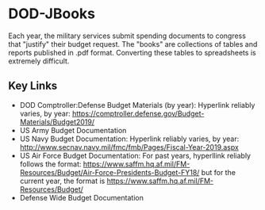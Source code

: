 # DOD-JBooks
Each year, the military services submit spending documents to congress that "justify" their budget request. The "books" are collections of tables and reports published in .pdf format. Converting these tables to spreadsheets is extremely difficult.

## Key Links
* DOD Comptroller:Defense Budget Materials (by year): Hyperlink reliably varies, by year: https://comptroller.defense.gov/Budget-Materials/Budget2019/
* US Army Budget Documentation
* US Navy Budget Documentation: Hyperlink reliably varies, by year: http://www.secnav.navy.mil/fmc/fmb/Pages/Fiscal-Year-2019.aspx
* US Air Force Budget Documentation: For past years, hyperllink reliably follows the format: https://www.saffm.hq.af.mil/FM-Resources/Budget/Air-Force-Presidents-Budget-FY18/ but for the current year, the format is https://www.saffm.hq.af.mil/FM-Resources/Budget/
* Defense Wide Budget Documentation